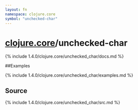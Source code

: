 ```yaml
---
layout: fn
namespace: clojure.core
symbol: "unchecked-char"
---
```


# [clojure.core](../)/unchecked-char

{% include 1.4.0/clojure.core/unchecked_char/docs.md %}

##Examples

{% include 1.4.0/clojure.core/unchecked_char/examples.md %}
## Source
{% include 1.4.0/clojure.core/unchecked_char/src.md %}

